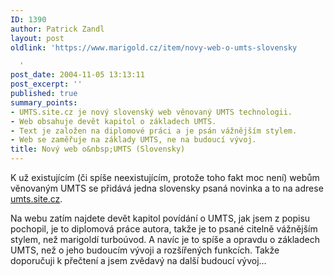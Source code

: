 ```yaml
---
ID: 1390
author: Patrick Zandl
layout: post
oldlink: 'https://www.marigold.cz/item/novy-web-o-umts-slovensky

  '
post_date: 2004-11-05 13:13:11
post_excerpt: ''
published: true
summary_points:
- UMTS.site.cz je nový slovenský web věnovaný UMTS technologii.
- Web obsahuje devět kapitol o základech UMTS.
- Text je založen na diplomové práci a je psán vážnějším stylem.
- Web se zaměřuje na základy UMTS, ne na budoucí vývoj.
title: Nový web o&nbsp;UMTS (Slovensky)
---
```


<p>
K už existujícím (či spíše neexistujícím, protože toho fakt moc není) webům věnovaným UMTS se přidává jedna slovensky psaná novinka a to na adrese <a href="http://umts.site.cz">umts.site.cz</a>.</p>

<p>
Na webu zatím najdete devět kapitol povídání o UMTS, jak jsem z popisu pochopil, je to diplomová práce autora, takže je to psané citelně vážnějším stylem, než marigoldí turboúvod. A navíc je to spíše a opravdu o základech UMTS, než o jeho budoucím vývoji a rozšířených funkcích. Takže doporučuji k přečtení a jsem zvědavý na další budoucí vývoj&#8230;
</p>